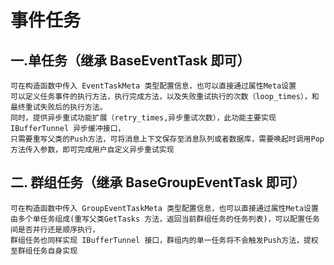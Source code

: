 # 事件任务

## 一.单任务（继承 BaseEventTask 即可）
	可在构造函数中传入 EventTaskMeta 类型配置信息，也可以直接通过属性Meta设置
	可以定义任务事件的执行方法，执行完成方法，以及失败重试执行的次数（loop_times），和最终重试失败后的执行方法。
	同时，提供异步重试功能扩展（retry_times,异步重试次数），此功能主要实现 IBufferTunnel 异步缓冲接口，
	只需要重写父类的Push方法，可将消息上下文保存至消息队列或者数据库，需要唤起时调用Pop方法传入参数，即可完成用户自定义异步重试实现
	
## 二. 群组任务（继承 BaseGroupEventTask 即可）
	可在构造函数中传入 GroupEventTaskMeta 类型配置信息，也可以直接通过属性Meta设置
	由多个单任务组成(重写父类GetTasks 方法，返回当前群组任务的任务列表)，可以配置任务间是否并行还是顺序执行，
	群组任务也同样实现 IBufferTunnel 接口，群组内的单一任务将不会触发Push方法，提权至群组任务自身实现